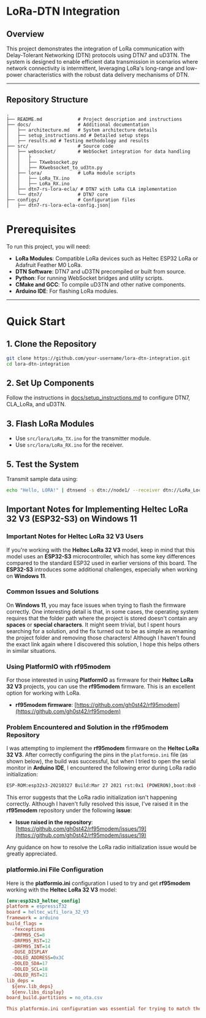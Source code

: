 # LoRa-DTN Integration

## Overview

This project demonstrates the integration of LoRa communication with Delay-Tolerant Networking (DTN) protocols using DTN7 and uD3TN. The system is designed to enable efficient data transmission in scenarios where network connectivity is intermittent, leveraging LoRa's long-range and low-power characteristics with the robust data delivery mechanisms of DTN.

---

## Repository Structure

```plaintext
.
├── README.md             # Project description and instructions
├── docs/                 # Additional documentation
│   ├── architecture.md   # System architecture details
│   ├── setup_instructions.md # Detailed setup steps
│   ├── results.md # Testing methodology and results
├── src/                  # Source code
│   ├── websocket/        # WebSocket integration for data handling
│   │   ├
│   │   ├── TXwebsocket.py
│   │   ├── RXwebsocket_to_ud3tn.py
│   ├── lora/             # LoRa module scripts
│   │   ├── LoRa_TX.ino
│   │   ├── LoRa_RX.ino
│   ├── dtn7-rs-lora-ecla/ # DTN7 with LoRa CLA implementation
│   └── dtn7/             # DTN7 core
├── configs/              # Configuration files
│   ├── dtn7-rs-lora-ecla-config.json│   

```
# Prerequisites

To run this project, you will need:

- **LoRa Modules**: Compatible LoRa devices such as Heltec ESP32 LoRa or Adafruit Feather M0 LoRa.
- **DTN Software**: DTN7 and uD3TN precompiled or built from source.
- **Python**: For running WebSocket bridges and utility scripts.
- **CMake and GCC**: To compile uD3TN and other native components.
- **Arduino IDE**: For flashing LoRa modules.

---

# Quick Start

## 1. Clone the Repository
```bash
git clone https://github.com/your-username/lora-dtn-integration.git
cd lora-dtn-integration
```

## 2. Set Up Components
Follow the instructions in [docs/setup_instructions.md](docs/setup_instructions.md) to configure DTN7, CLA_LoRa, and uD3TN.

## 3. Flash LoRa Modules
- Use `src/lora/LoRa_TX.ino` for the transmitter module.
- Use `src/lora/LoRa_RX.ino` for the receiver.

## 5. Test the System
Transmit sample data using:

```bash
echo "Hello, LORA!" | dtnsend -s dtn://node1/ --receiver dtn://LoRa_Local/echo
```


## Important Notes for Implementing **Heltec LoRa 32 V3** (ESP32-S3) on **Windows 11**

### Important Notes for **Heltec LoRa 32 V3** Users
If you're working with the **Heltec LoRa 32 V3** model, keep in mind that this model uses an **ESP32-S3** microcontroller, which has some key differences compared to the standard ESP32 used in earlier versions of this board. The **ESP32-S3** introduces some additional challenges, especially when working on **Windows 11**.

### Common Issues and Solutions
On **Windows 11**, you may face issues when trying to flash the firmware correctly. One interesting detail is that, in some cases, the operating system requires that the folder path where the project is stored doesn't contain any **spaces** or **special characters**. It might seem trivial, but I spent hours searching for a solution, and the fix turned out to be as simple as renaming the project folder and removing those characters! Although I haven't found the exact link again where I discovered this solution, I hope this helps others in similar situations.

### Using **PlatformIO** with **rf95modem**
For those interested in using **PlatformIO** as firmware for their **Heltec LoRa 32 V3** projects, you can use the **rf95modem** firmware. This is an excellent option for working with LoRa.

- **rf95modem firmware**: [https://github.com/gh0st42/rf95modem](https://github.com/gh0st42/rf95modem)

### Problem Encountered and Solution in the **rf95modem** Repository

I was attempting to implement the **rf95modem** firmware on the **Heltec LoRa 32 V3**. After correctly configuring the pins in the `platformio.ini` file (as shown below), the build was successful, but when I tried to open the serial monitor in **Arduino IDE**, I encountered the following error during LoRa radio initialization:
```bash
ESP-ROM:esp32s3-20210327 Build:Mar 27 2021 rst:0x1 (POWERON),boot:0x8 (SPI_FAST_FLASH_BOOT) SPIWP:0xee mode:DIO, clock div:1 load:0x3fce3808,len:0x4bc load:0x403c9700,len:0xbd8 load:0x403cc700,len:0x2a0c entry 0x403c98d0 rf95modem firmware (v0.7.4) Copyright (c) 2018, 2019 Lars Baumgaertner +FAIL: LoRa radio init
```
This error suggests that the LoRa radio initialization isn't happening correctly. Although I haven't fully resolved this issue, I've raised it in the **rf95modem** repository under the following **issue**:

- **Issue raised in the repository**: [https://github.com/gh0st42/rf95modem/issues/19](https://github.com/gh0st42/rf95modem/issues/19)

Any guidance on how to resolve the LoRa radio initialization issue would be greatly appreciated.

### **platformio.ini** File Configuration
Here is the **platformio.ini** configuration I used to try and get **rf95modem** working with the **Heltec LoRa 32 V3** model:

```ini
[env:esp32s3_heltec_config]
platform = espressif32
board = heltec_wifi_lora_32_V3
framework = arduino
build_flags =
  -fexceptions
  -DRFM95_CS=8
  -DRFM95_RST=12
  -DRFM95_INT=14
  -DUSE_DISPLAY
  -DOLED_ADDRESS=0x3C
  -DOLED_SDA=17
  -DOLED_SCL=18
  -DOLED_RST=21
lib_deps =
  ${env.lib_deps}
  ${env.libs_display}
board_build.partitions = no_ota.csv

This platformio.ini configuration was essential for trying to match the ESP32-S3 pins on the Heltec LoRa 32 V3 with the rf95modem firmware. Although the build was successful, the issue with radio initialization persists and remains under investigation.

